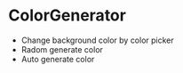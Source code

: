 # ColorGenerator
- Change background color by color picker
- Radom generate color
- Auto generate color
